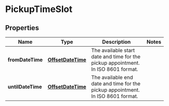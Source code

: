 # PickupTimeSlot

## Properties

 Name              | Type                                    | Description                                                                       | Notes 
-------------------|-----------------------------------------|-----------------------------------------------------------------------------------|-------
 **fromDateTime**  | [**OffsetDateTime**](OffsetDateTime.md) | The available start date and time for the pickup appointment. In ISO 8601 format. |
 **untilDateTime** | [**OffsetDateTime**](OffsetDateTime.md) | The available end date and time for the pickup appointment. In ISO 8601 format.   | 



